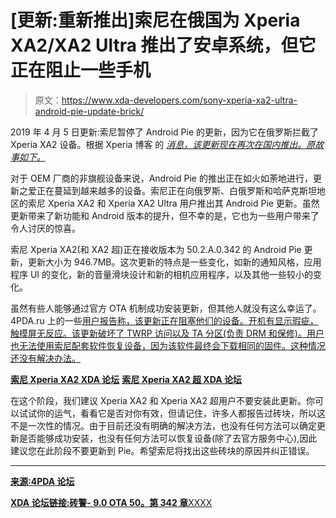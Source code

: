 # [更新:重新推出]索尼在俄国为 Xperia XA2/XA2 Ultra 推出了安卓系统，但它正在阻止一些手机

> 原文：<https://www.xda-developers.com/sony-xperia-xa2-ultra-android-pie-update-brick/>

2019 年 4 月 5 日更新:索尼暂停了 Android Pie 的更新，因为它在俄罗斯拦截了 Xperia XA2 设备。根据 Xperia 博客 的 [*消息，该更新现在再次在国内推出。原故事如下。*](http://www.xperiablog.net/2019/04/04/android-pie-rollout-re-starts-for-xperia-xa2-family-50-2-a-0-352/)

对于 OEM 厂商的非旗舰设备来说，Android Pie 的推出正在如火如荼地进行，更新之爱正在蔓延到越来越多的设备。索尼正在向俄罗斯、白俄罗斯和哈萨克斯坦地区的索尼 Xperia XA2 和 Xperia XA2 Ultra 用户推出其 Android Pie 更新。虽然更新带来了新功能和 Android 版本的提升，但不幸的是，它也为一些用户带来了令人讨厌的惊喜。

索尼 Xperia XA2(和 XA2 超)正在接收版本为 50.2.A.0.342 的 Android Pie 更新，更新大小为 946.7MB。这次更新的特点是一些变化，如新的通知风格，应用程序 UI 的变化，新的音量滑块设计和新的相机应用程序，以及其他一些较小的变化。

虽然有些人能够通过官方 OTA 机制成功安装更新，但其他人就没有这么幸运了。4PDA.ru 上的一些[用户报告称，该更新正在阻塞他们的设备。开机有显示瑕疵，触摸屏无反应。该更新破坏了 TWRP 访问以及 TA 分区(负责 DRM 和保修)。用户也无法使用索尼配套软件恢复设备，因为该软件最终会下载相同的固件。这种情况还没有解决办法。](https://4pda.ru/forum/index.php?showtopic=908380&st=500)

[**索尼 Xperia XA2 XDA 论坛**](https://forum.xda-developers.com/xperia-xa2) [**索尼 Xperia XA2 超 XDA 论坛**](https://forum.xda-developers.com/xa2-ultra)

在这个阶段，我们建议 Xperia XA2 和 Xperia XA2 超用户不要安装此更新。你可以试试你的运气，看看它是否对你有效，但请记住，许多人都报告过砖块，所以这不是一次性的情况。由于目前还没有明确的解决方法，也没有任何方法可以确定更新是否能够成功安装，也没有任何方法可以恢复设备(除了去官方服务中心),因此建议您在此阶段不要更新到 Pie。希望索尼将找出这些砖块的原因并纠正错误。

* * *

[**来源:4PDA 论坛**](https://4pda.ru/forum/index.php?showtopic=908380&st=500)

[**XDA 论坛链接:砖警- 9.0 OTA 50。第 342 章**XXXX](https://forum.xda-developers.com/xperia-xa2/how-to/brick-alert-9-0-ota-50-xxxx-342-ru-kaz-t3902987)